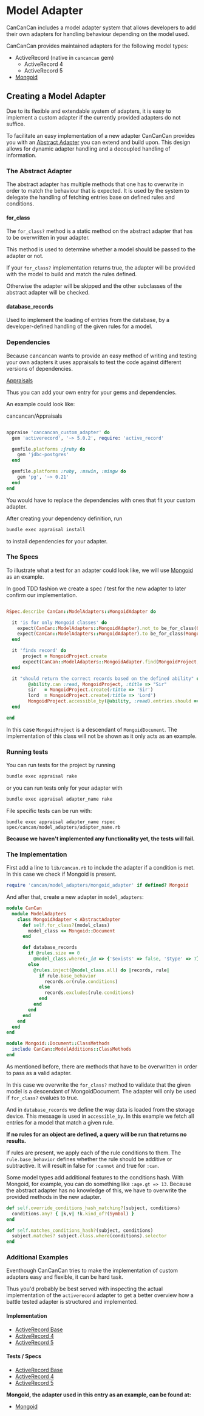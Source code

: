 # Model Adapter

CanCanCan includes a model adapter system that allows developers to add their own adapters for handling behaviour depending on the model used.

CanCanCan provides maintained adapters for the following model types:

- ActiveRecord (native in `cancancan` gem)
  - ActiveRecord 4
  - ActiveRecord 5
- [Mongoid](https://github.com/CanCanCommunity/cancancan-mongoid)

## Creating a Model Adapter

Due to its flexible and extendable system of adapters, it is easy to implement a custom adapter if the currently provided adapters do not suffice.

To facilitate an easy implementation of a new adapter CanCanCan provides you with an [Abstract Adapter](https://github.com/CanCanCommunity/cancancan/blob/develop/lib/cancan/model_adapters/abstract_adapter.rb) you can extend and build upon. This design allows for dynamic adapter handling and a decoupled handling of information.

### The Abstract Adapter

The abstract adapter has multiple methods that one has to overwrite in order to match the behaviour that is expected. It is used by the system to delegate the handling of fetching entries base on defined rules and conditions.

#### for_class

The `for_class?` method is a static method on the abstract adapter that has to be overwritten in your adapter.

This method is used to determine whether a model should be passed to the adapter or not.

If your `for_class?` implementation returns true, the adapter will be provided with the model to build and match the rules defined.

Otherwise the adapter will be skipped and the other subclasses of the abstract adapter will be checked.

#### database_records

Used to implement the loading of entries from the database, by a developer-defined handling of the given rules for a model.

### Dependencies

Because cancancan wants to provide an easy method of writing and testing your own adapters it uses appraisals to test the code against different versions of dependencies.

[Appraisals](https://github.com/thoughtbot/appraisal)

Thus you can add your own entry for your gems and dependencies.

An example could look like:

cancancan/Appraisals

```ruby

appraise 'cancancan_custom_adapter' do
  gem 'activerecord', '~> 5.0.2', require: 'active_record'

  gemfile.platforms :jruby do
    gem 'jdbc-postgres'
  end

  gemfile.platforms :ruby, :mswin, :mingw do
    gem 'pg', '~> 0.21'
  end
end
```

You would have to replace the dependencies with ones that fit your custom adapter.

After creating your dependency definition, run

```bash
bundle exec appraisal install
```

to install dependencies for your adapter.

### The Specs

To illustrate what a test for an adapter could look like, we will use [Mongoid](https://github.com/CanCanCommunity/cancancan-mongoid) as an example.

In good TDD fashion we create a spec / test for the new adapter to later confirm our implementation.

```ruby

RSpec.describe CanCan::ModelAdapters::MongoidAdapter do

  it 'is for only Mongoid classes' do
    expect(CanCan::ModelAdapters::MongoidAdapter).not_to be_for_class(Object)
    expect(CanCan::ModelAdapters::MongoidAdapter).to be_for_class(MongoidProject)
  end

  it 'finds record' do
      project = MongoidProject.create
      expect(CanCan::ModelAdapters::MongoidAdapter.find(MongoidProject, project.id)).to eq(project)
  end

  it "should return the correct records based on the defined ability" do
        @ability.can :read, MongoidProject, :title => "Sir"
        sir   = MongoidProject.create(:title => 'Sir')
        lord  = MongoidProject.create(:title => 'Lord')
        MongoidProject.accessible_by(@ability, :read).entries.should == [sir]
  end

end
```

In this case `MongoidProject` is a descendant of `MongoidDocument`. The implementation of this class will not be shown as it only acts as an example.

### Running tests

You can run tests for the project by running

```bash
bundle exec appraisal rake
```

or you can run tests only for your adapter with

```bash
bundle exec appraisal adapter_name rake
```

File specific tests can be run with:

```shell
bundle exec appraisal adapter_name rspec spec/cancan/model_adapters/adapter_name.rb
```

**Because we haven't implemented any functionality yet, the tests will fail.**

### The Implementation

First add a line to `lib/cancan.rb` to include the adapter if a condition is met. In this case we check if Mongoid is present.

```ruby
require 'cancan/model_adapters/mongoid_adapter' if defined? Mongoid
```

And after that, create a new adapter in `model_adapters`:

```ruby
module CanCan
  module ModelAdapters
    class MongoidAdapter < AbstractAdapter
      def self.for_class?(model_class)
        model_class <= Mongoid::Document
      end

      def database_records
        if @rules.size == 0
          @model_class.where(:_id => {'$exists' => false, '$type' => 7}) # return no records in Mongoid
        else
          @rules.inject(@model_class.all) do |records, rule|
            if rule.base_behavior
              records.or(rule.conditions)
            else
              records.excludes(rule.conditions)
            end
          end
        end
      end
    end
  end
end

module Mongoid::Document::ClassMethods
  include CanCan::ModelAdditions::ClassMethods
end
```

As mentioned before, there are methods that have to be overwritten in order to pass as a valid adapter.

In this case we overwrite the `for_class?` method to validate that the given model is a descendant of MongoidDocument. The adapter will only be used if `for_class?` evalues to true.

And in `database_records` we define the way data is loaded from the storage device. This message is used in `accessible_by`. In this example we fetch all entries for a model that match a given rule.

**If no rules for an object are defined, a query will be run that returns no results.**

If rules are present, we apply each of the rule conditions to them. The `rule.base_behavior` defines whether the rule should be additive or subtractive. It will result in false for `:cannot` and true for `:can`.

Some model types add additional features to the conditions hash. With Mongoid, for example, you can do something like `:age.gt => 13`.
Because the abstract adapter has no knowledge of this, we have to overwrite the provided methods in the new adapter.

```ruby
def self.override_conditions_hash_matching?(subject, conditions)
  conditions.any? { |k,v| !k.kind_of?(Symbol) }
end

def self.matches_conditions_hash?(subject, conditions)
  subject.matches? subject.class.where(conditions).selector
end
```

### Additional Examples

Eventhough CanCanCan tries to make the implementation of custom adapters easy and flexible, it can be hard task.

Thus you'd probably be best served with inspecting the actual implementation of the `activerecord` adapter to get a better overview how a battle tested adapter is structured and implemented.

#### Implementation

- [ActiveRecord Base](https://github.com/CanCanCommunity/cancancan/blob/develop/lib/cancan/model_adapters/active_record_adapter.rb)
- [ActiveRecord 4](https://github.com/CanCanCommunity/cancancan/blob/develop/lib/cancan/model_adapters/active_record_4_adapter.rb)
- [ActiveRecord 5](https://github.com/CanCanCommunity/cancancan/blob/develop/lib/cancan/model_adapters/active_record_5_adapter.rb)

#### Tests / Specs

- [ActiveRecord Base](https://github.com/CanCanCommunity/cancancan/blob/develop/spec/cancan/model_adapters/active_record_adapter_spec.rb)
- [ActiveRecord 4](https://github.com/CanCanCommunity/cancancan/blob/develop/spec/cancan/model_adapters/active_record_4_adapter_spec.rb)
- [ActiveRecord 5](https://github.com/CanCanCommunity/cancancan/blob/develop/spec/cancan/model_adapters/active_record_5_adapter_spec.rb)

**Mongoid, the adapter used in this entry as an example, can be found at:**

- [Mongoid](https://github.com/CanCanCommunity/cancancan-mongoid)
